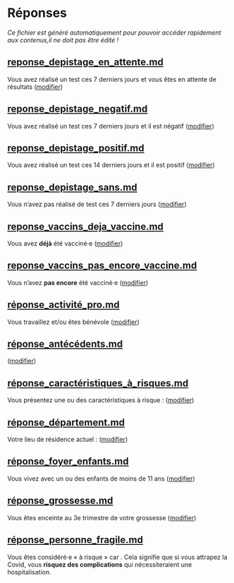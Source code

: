 
# Réponses

*Ce fichier est généré automatiquement pour pouvoir accéder rapidement aux contenus,il ne doit pas être édité !*


## [reponse_depistage_en_attente.md](reponse_depistage_en_attente.md)

Vous avez réalisé un test ces 7 derniers jours et vous êtes en attente de résultats (<a href="#depistage">modifier</a>)



## [reponse_depistage_negatif.md](reponse_depistage_negatif.md)

Vous avez réalisé un test ces 7 derniers jours et il est négatif (<a href="#depistage">modifier</a>)



## [reponse_depistage_positif.md](reponse_depistage_positif.md)

Vous avez réalisé un test ces 14 derniers jours et il est positif (<a href="#depistage">modifier</a>)



## [reponse_depistage_sans.md](reponse_depistage_sans.md)

Vous n’avez pas réalisé de test ces 7 derniers jours (<a href="#depistage">modifier</a>)



## [reponse_vaccins_deja_vaccine.md](reponse_vaccins_deja_vaccine.md)

Vous avez <b>déjà</b> été vacciné·e (<a href="#vaccins">modifier</a>)



## [reponse_vaccins_pas_encore_vaccine.md](reponse_vaccins_pas_encore_vaccine.md)

Vous n’avez <b>pas encore</b> été vacciné·e (<a href="#vaccins">modifier</a>)



## [réponse_activité_pro.md](réponse_activité_pro.md)

Vous travaillez et/ou êtes bénévole (<a href="#situation">modifier</a>)



## [réponse_antécédents.md](réponse_antécédents.md)

<b class="nom-antecedents"></b> (<a href="#sante">modifier</a>)



## [réponse_caractéristiques_à_risques.md](réponse_caractéristiques_à_risques.md)

Vous présentez une ou des caractéristiques à risque : <b class="nom-caracteristiques-a-risques"></b> (<a href="#sante">modifier</a>)



## [réponse_département.md](réponse_département.md)

Votre lieu de résidence actuel : <b id="nom-departement"></b> (<a href="#situation">modifier</a>)



## [réponse_foyer_enfants.md](réponse_foyer_enfants.md)

Vous vivez avec un ou des enfants de moins de 11 ans (<a href="#situation">modifier</a>)



## [réponse_grossesse.md](réponse_grossesse.md)

Vous êtes enceinte au 3e trimestre de votre grossesse (<a href="#sante">modifier</a>)


## [réponse_personne_fragile.md](réponse_personne_fragile.md)

Vous êtes considéré·e « à risque » car <span class="reponse-personne-fragile"></span>. Cela signifie que si vous attrapez la Covid, vous <b>risquez des complications</b> qui nécessiteraient une hospitalisation.

